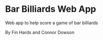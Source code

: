 # Bar Billiards Web App
Web app to help score a game of bar billiards

By Fin Hards and Connor Dowson